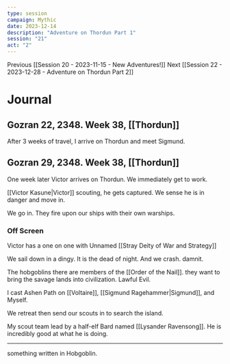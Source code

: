 ```yaml
---
type: session
campaign: Mythic
date: 2023-12-14
description: "Adventure on Thordun Part 1"
session: "21"
act: "2"
---
```

Previous [[Session 20 - 2023-11-15 - New Adventures!]]
Next [[Session 22 - 2023-12-28 - Adventure on Thordun Part 2]]

# Journal
## Gozran 22, 2348. Week 38, [[Thordun]]
After 3 weeks of travel, I arrive on Thordun and meet Sigmund.

## Gozran 29, 2348. Week 38, [[Thordun]]
One week later Victor arrives on Thordun. We immediately get to work.

[[Victor Kasune|Victor]] scouting, he gets captured. We sense he is in danger and move in.

We go in. They fire upon our ships with their own warships.

### Off Screen
Victor has a one on one with Unnamed [[Stray Deity of War and Strategy]]

We sail down in a dingy. It is the dead of night. And we crash. damnit.

The hobgoblins there are members of the [[Order of the Nail]]. they want to bring the savage lands into civilization. Lawful Evil.

I cast Ashen Path on [[Voltaire]], [[Sigmund Ragehammer|Sigmund]], and Myself.

We retreat then send our scouts in to search the island.

My scout team lead by a half-elf Bard named [[Lysander Ravensong]]. He is incredibly good at what he is doing.

---
something written in Hobgoblin.
